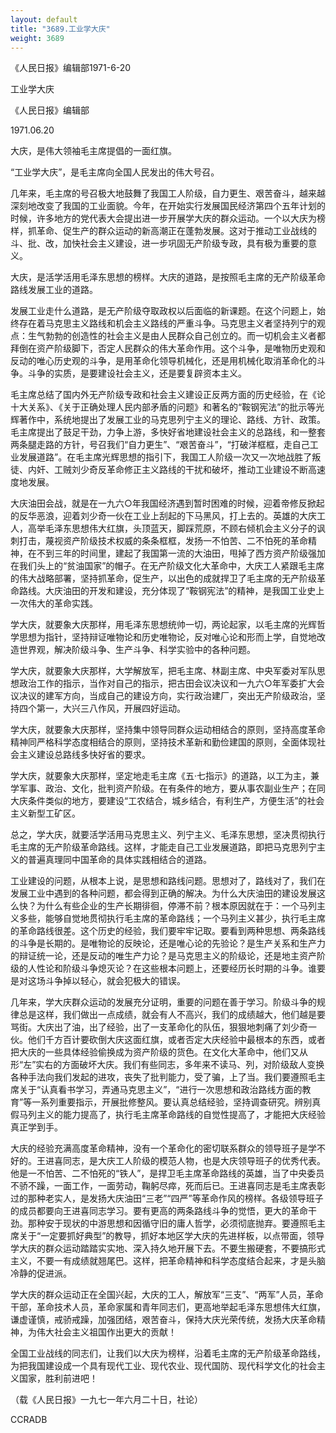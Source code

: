 ```yaml
---
layout: default
title: "3689.工业学大庆"
weight: 3689
---
```


《人民日报》编辑部1971-6-20

工业学大庆

《人民日报》编辑部

1971.06.20

大庆，是伟大领袖毛主席提倡的一面红旗。

“工业学大庆”，是毛主席向全国人民发出的伟大号召。

几年来，毛主席的号召极大地鼓舞了我国工人阶级，自力更生、艰苦奋斗，越来越深刻地改变了我国的工业面貌。今年，在开始实行发展国民经济第四个五年计划的时候，许多地方的党代表大会提出进一步开展学大庆的群众运动。一个以大庆为榜样，抓革命、促生产的群众运动的新高潮正在蓬勃发展。这对于推动工业战线的斗、批、改，加快社会主义建设，进一步巩固无产阶级专政，具有极为重要的意义。

大庆，是活学活用毛泽东思想的榜样。大庆的道路，是按照毛主席的无产阶级革命路线发展工业的道路。

发展工业走什么道路，是无产阶级夺取政权以后面临的新课题。在这个问题上，始终存在着马克思主义路线和机会主义路线的严重斗争。马克思主义者坚持列宁的观点：生气勃勃的创造性的社会主义是由人民群众自己创立的。而一切机会主义者都拜倒在资产阶级脚下，否定人民群众的伟大革命作用。这个斗争，是唯物历史观和反动的唯心历史观的斗争，是用革命化领导机械化，还是用机械化取消革命化的斗争。斗争的实质，是要建设社会主义，还是要复辟资本主义。

毛主席总结了国内外无产阶级专政和社会主义建设正反两方面的历史经验，在《论十大关系》、《关于正确处理人民内部矛盾的问题》和著名的“鞍钢宪法”的批示等光辉著作中，系统地提出了发展工业的马克思列宁主义的理论、路线、方针、政策。毛主席提出了鼓足干劲，力争上游，多快好省地建设社会主义的总路线，和一整套两条腿走路的方针，号召我们“自力更生”、“艰苦奋斗”，“打破洋框框，走自己工业发展道路”。在毛主席光辉思想的指引下，我国工人阶级一次又一次地战胜了叛徒、内奸、工贼刘少奇反革命修正主义路线的干扰和破坏，推动工业建设不断高速度地发展。

大庆油田会战，就是在一九六○年我国经济遇到暂时困难的时候，迎着帝修反掀起的反华恶浪，迎着刘少奇一伙在工业上刮起的下马黑风，打上去的。英雄的大庆工人，高举毛泽东思想伟大红旗，头顶蓝天，脚踩荒原，不顾右倾机会主义分子的讽刺打击，蔑视资产阶级技术权威的条条框框，发扬一不怕苦、二不怕死的革命精神，在不到三年的时间里，建起了我国第一流的大油田，甩掉了西方资产阶级强加在我们头上的“贫油国家”的帽子。在无产阶级文化大革命中，大庆工人紧跟毛主席的伟大战略部署，坚持抓革命，促生产，以出色的成就捍卫了毛主席的无产阶级革命路线。大庆油田的开发和建设，充分体现了“鞍钢宪法”的精神，是我国工业史上一次伟大的革命实践。

学大庆，就要象大庆那样，用毛泽东思想统帅一切，两论起家，以毛主席的光辉哲学思想为指针，坚持辩证唯物论和历史唯物论，反对唯心论和形而上学，自觉地改造世界观，解决阶级斗争、生产斗争、科学实验中的各种问题。

学大庆，就要象大庆那样，大学解放军，把毛主席、林副主席、中央军委对军队思想政治工作的指示，当作对自己的指示，把古田会议决议和一九六○年军委扩大会议决议的建军方向，当成自己的建设方向，实行政治建厂，突出无产阶级政治，坚持四个第一，大兴三八作风，开展四好运动。

学大庆，就要象大庆那样，坚持集中领导同群众运动相结合的原则，坚持高度革命精神同严格科学态度相结合的原则，坚持技术革新和勤俭建国的原则，全面体现社会主义建设总路线多快好省的要求。

学大庆，就要象大庆那样，坚定地走毛主席《五·七指示》的道路，以工为主，兼学军事、政治、文化，批判资产阶级。在有条件的地方，要从事农副业生产；在同大庆条件类似的地方，要建设“工农结合，城乡结合，有利生产，方便生活”的社会主义新型工矿区。

总之，学大庆，就要活学活用马克思主义、列宁主义、毛泽东思想，坚决贯彻执行毛主席的无产阶级革命路线。这样，才能走自己工业发展道路，即把马克思列宁主义的普遍真理同中国革命的具体实践相结合的道路。

工业建设的问题，从根本上说，是思想和路线问题。思想对了，路线对了，我们在发展工业中遇到的各种问题，都会得到正确的解决。为什么大庆油田的建设发展这么快？为什么有些企业的生产长期徘徊，停滞不前？根本原因就在于：一个马列主义多些，能够自觉地贯彻执行毛主席的革命路线；一个马列主义甚少，执行毛主席的革命路线很差。这个历史的经验，我们要牢牢记取。要看到两种思想、两条路线的斗争是长期的。是唯物论的反映论，还是唯心论的先验论？是生产关系和生产力的辩证统一论，还是反动的唯生产力论？是马克思主义的阶级论，还是地主资产阶级的人性论和阶级斗争熄灭论？在这些根本问题上，还要经历长时期的斗争。谁要是对这场斗争掉以轻心，就会犯极大的错误。

几年来，学大庆群众运动的发展充分证明，重要的问题在善于学习。阶级斗争的规律总是这样，我们做出一点成绩，就会有人不高兴，我们的成绩越大，他们越是要骂街。大庆出了油，出了经验，出了一支革命化的队伍，狠狠地刺痛了刘少奇一伙。他们千方百计要砍倒大庆这面红旗，或者否定大庆经验中最根本的东西，或者把大庆的一些具体经验偷换成为资产阶级的货色。在文化大革命中，他们又从形“左”实右的方面破坏大庆。我们有些同志，多年来不读马、列，对阶级敌人变换各种手法向我们发起的进攻，丧失了批判能力，受了骗，上了当。我们要遵照毛主席关于“认真看书学习，弄通马克思主义”，“进行一次思想和政治路线方面的教育”等一系列重要指示，开展批修整风。要认真总结经验，坚持调查研究。辨别真假马列主义的能力提高了，执行毛主席革命路线的自觉性提高了，才能把大庆经验真正学到手。

大庆的经验充满高度革命精神，没有一个革命化的密切联系群众的领导班子是学不好的。王进喜同志，是大庆工人阶级的模范人物，也是大庆领导班子的优秀代表。他是一不怕苦、二不怕死的“铁人”，是捍卫毛主席革命路线的英雄，当了中央委员不骄不躁，一面工作，一面劳动，鞠躬尽瘁，死而后已。王进喜同志是毛主席表彰过的那种老实人，是发扬大庆油田“三老”“四严”等革命作风的榜样。各级领导班子的成员都要向王进喜同志学习。要有更高的两条路线斗争的觉悟，更大的革命干劲。那种安于现状的中游思想和因循守旧的庸人哲学，必须彻底抛弃。要遵照毛主席关于“一定要抓好典型”的教导，抓好本地区学大庆的先进样板，以点带面，领导学大庆的群众运动踏踏实实地、深入持久地开展下去。不要生搬硬套，不要搞形式主义，不要一有成绩就翘尾巴。这样，把革命精神和科学态度结合起来，才是头脑冷静的促进派。

学大庆的群众运动正在全国兴起，大庆的工人，解放军“三支”、“两军”人员，革命干部，革命技术人员，革命家属和青年同志们，更高地举起毛泽东思想伟大红旗，谦虚谨慎，戒骄戒躁，加强团结，艰苦奋斗，保持大庆光荣传统，发扬大庆革命精神，为伟大社会主义祖国作出更大的贡献！

全国工业战线的同志们，让我们以大庆为榜样，沿着毛主席的无产阶级革命路线，为把我国建设成一个具有现代工业、现代农业、现代国防、现代科学文化的社会主义国家，胜利前进吧！

（载《人民日报》一九七一年六月二十日，社论）

CCRADB

